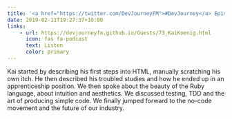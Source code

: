 ```yaml
---
title: '<a href="https://twitter.com/DevJourneyFM">#DevJourney</a> Episode #73 with <a href="https://twitter.com/timothep">@timothep</a>'
date: 2019-02-11T19:27:37+10:00
links:
    - url: https://devjourneyfm.github.io/Guests/73_KaiKoenig.html
      icon: fas fa-podcast
      text: Listen
      color: primary
---
```


Kai started by describing his first steps into HTML, manually scratching his own itch. He then described his troubled studies and how he ended up in an apprenticeship position. We then spoke about the beauty of the Ruby language, about intuition and aesthetics. We discussed testing, TDD and the art of producing simple code. We finally jumped forward to the no-code movement and the future of our industry.

